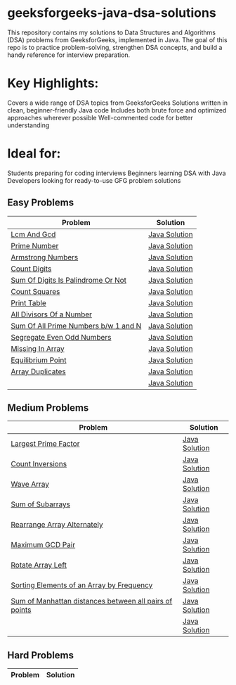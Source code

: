 # geeksforgeeks-java-dsa-solutions
This repository contains my solutions to Data Structures and Algorithms (DSA) problems from GeeksforGeeks, implemented in Java. The goal of this repo is to practice problem-solving, strengthen DSA concepts, and build a handy reference for interview preparation.

# Key Highlights:
Covers a wide range of DSA topics from GeeksforGeeks
Solutions written in clean, beginner-friendly Java code
Includes both brute force and optimized approaches wherever possible
Well-commented code for better understanding

# Ideal for:
Students preparing for coding interviews
Beginners learning DSA with Java
Developers looking for ready-to-use GFG problem solutions

##  Easy Problems
| Problem | Solution |
|---------|----------|
| [Lcm And Gcd](https://www.geeksforgeeks.org/problems/lcm-and-gcd4516/1) | [Java Solution](./Easy/LcmAndGcd.java) |
| [Prime Number](https://www.geeksforgeeks.org/problems/prime-number2314/1) | [Java Solution](./Easy/PrimeNumber.java) |
| [Armstrong Numbers](https://www.geeksforgeeks.org/problems/armstrong-numbers2727/1) | [Java Solution](./Easy/ArmstrongNumbers.java) |
| [Count Digits](https://www.geeksforgeeks.org/problems/count-digits5716/1) | [Java Solution](./Easy/CountDigits.java) |
| [Sum Of Digits Is Palindrome Or Not](https://www.geeksforgeeks.org/problems/sum-of-digit-is-pallindrome-or-not2751/1) | [Java Solution](./Easy/SumOfDigitsIsPalindromeOrNot.java) |
| [Count Squares](https://www.geeksforgeeks.org/problems/count-squares3649/1) | [Java Solution](./Easy/CountSquares.java) |
| [Print Table](https://www.geeksforgeeks.org/problems/print-table0303/1) | [Java Solution](./Easy/PrintTable.java) |
| [All Divisors Of a Number](https://www.geeksforgeeks.org/problems/all-divisors-of-a-number/1) | [Java Solution](./Easy/AllDivisorsOfaNumber.java) |
| [Sum Of All Prime Numbers b/w 1 and N](https://www.geeksforgeeks.org/problems/sum-of-all-prime-numbers-between-1-and-n4404/1) | [Java Solution](./Easy/SumOfAllPrimeNumbers.java) |
| [Segregate Even Odd Numbers](https://www.geeksforgeeks.org/problems/segregate-even-and-odd-numbers4629/1) | [Java Solution](./Easy/segregateEvenOdd.java) |
| [Missing In Array](https://www.geeksforgeeks.org/problems/missing-number-in-array1416/1) | [Java Solution](./Easy/MissingInArray.java) |
| [Equilibrium Point](https://www.geeksforgeeks.org/problems/equilibrium-point-1587115620/1) | [Java Solution](./Easy/EquilibriumPoint.java) |
| [Array Duplicates](https://www.geeksforgeeks.org/problems/find-duplicates-in-an-array/1) | [Java Solution](./Easy/ArrayDuplicates.java) |
| []() | [Java Solution](./Easy/) |

##  Medium Problems
| Problem | Solution |
|---------|----------|
| [Largest Prime Factor](https://www.geeksforgeeks.org/problems/largest-prime-factor2601/1) | [Java Solution](./Medium/LargestPrimeFactor.java) |
| [Count Inversions](https://www.geeksforgeeks.org/problems/inversion-of-array-1587115620/1) | [Java Solution](./Medium/CountInversions.java) |
| [Wave Array](https://www.geeksforgeeks.org/problems/wave-array-1587115621/1?track=amazon-arrays&batchId=192) | [Java Solution](./Medium/WaveArray.java) |
| [Sum of Subarrays](https://www.geeksforgeeks.org/problems/sum-of-subarrays2229/1) | [Java Solution](./Medium/SumofSubarrays.java) |
| [Rearrange Array Alternately](https://www.geeksforgeeks.org/problems/-rearrange-array-alternately-1587115620/1) | [Java Solution](./Medium/RearrangeArrayAlternately.java) |
| [Maximum GCD Pair](https://www.geeksforgeeks.org/problems/maximum-gcd-pair3534/1) | [Java Solution](./Medium/MaximumGCDPair.java) |
| [Rotate Array Left](https://www.geeksforgeeks.org/problems/rotate-array-by-n-elements-1587115621/1) | [Java Solution](./Medium/RotateArrayLeft.java) |
| [Sorting Elements of an Array by Frequency](https://www.geeksforgeeks.org/problems/sorting-elements-of-an-array-by-frequency/0) | [Java Solution](./Medium/SortingElementsofanArraybyFrequency.java) |
| [Sum of Manhattan distances between all pairs of points](https://www.geeksforgeeks.org/dsa/sum-manhattan-distances-pairs-points/) | [Java Solution](./Medium/SumOfManhattanDistances.java) |
| []() | [Java Solution](./Medium/) |
##  Hard Problems
| Problem | Solution |
|---------|----------|
